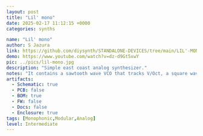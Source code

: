 ```yaml
---
layout: post
title: "Lil' mono"
date: 2025-02-17 11:12:15 +0000
categories: synths

name: "Lil' mono"
author: S Jazura
link: https://github.com/diysynth/STANDALONE-DEVICES/tree/main/LIL'-MONO-SYNTH
demo: https://www.youtube.com/watch?v=dz-d9Gt5xwY
pic: ../pics/lil-mono.jpg
description: "Simple east coast analog synthesizer."
notes: "It contains a sawtooth wave VCO that tracks V/Oct, a square wave sub-oscillator, a simple and dirty sounding resonant VCF, a VCA and an attack/release envelope generator that can modulate the amplitude and the filter cut-off frequency. The VCO doesn't track very precise but okay-ish pitch tracking with +/-5 cents of tracking error can be expected over a span of 4 to 5 octaves."
artifacts:
  - Schematic: true
  - PCB: false
  - BOM: true
  - FW: false
  - Docs: false
  - Enclosure: true
tags: [Monophonic,Modular,Analog]
level: Intermediate
---
```


